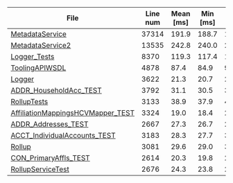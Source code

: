 | File | Line num | Mean [ms] | Min [ms] | Max [ms] |
|------|----------|-----------|----------|----------|
| [MetadataService](https://github.com/xixiaofinland/afmt/blob/main/samples/MetadataService.cls) | 37314 | 191.9 | 188.7 | 196.6 |
| [MetadataService2](https://github.com/xixiaofinland/afmt/blob/main/samples/MetadataService2.cls) | 13535 | 242.8 | 240.0 | 255.4 |
| [Logger_Tests](https://github.com/xixiaofinland/afmt/blob/main/samples/Logger_Tests.cls) | 8370 | 119.3 | 117.4 | 123.6 |
| [ToolingAPIWSDL](https://github.com/xixiaofinland/afmt/blob/main/samples/ToolingAPIWSDL.cls) | 4878 | 87.4 | 84.9 | 96.7 |
| [Logger](https://github.com/xixiaofinland/afmt/blob/main/samples/Logger.cls) | 3622 | 21.3 | 20.7 | 22.8 |
| [ADDR_HouseholdAcc_TEST](https://github.com/xixiaofinland/afmt/blob/main/samples/ADDR_HouseholdAcc_TEST.cls) | 3792 | 31.1 | 30.5 | 32.8 |
| [RollupTests](https://github.com/xixiaofinland/afmt/blob/main/samples/RollupTests.cls) | 3133 | 38.9 | 37.9 | 44.9 |
| [AffiliationMappingsHCVMapper_TEST](https://github.com/xixiaofinland/afmt/blob/main/samples/AffiliationMappingsHCVMapper_TEST.cls) | 3324 | 19.0 | 18.4 | 20.3 |
| [ADDR_Addresses_TEST](https://github.com/xixiaofinland/afmt/blob/main/samples/ADDR_Addresses_TEST.cls) | 2667 | 27.3 | 26.7 | 28.6 |
| [ACCT_IndividualAccounts_TEST](https://github.com/xixiaofinland/afmt/blob/main/samples/ACCT_IndividualAccounts_TEST.cls) | 3183 | 28.3 | 27.7 | 38.0 |
| [Rollup](https://github.com/xixiaofinland/afmt/blob/main/samples/Rollup.cls) | 3081 | 29.6 | 29.0 | 31.1 |
| [CON_PrimaryAffls_TEST](https://github.com/xixiaofinland/afmt/blob/main/samples/CON_PrimaryAffls_TEST.cls) | 2614 | 20.3 | 19.8 | 22.2 |
| [RollupServiceTest](https://github.com/xixiaofinland/afmt/blob/main/samples/RollupServiceTest.cls) | 2676 | 24.3 | 23.8 | 28.1 |
